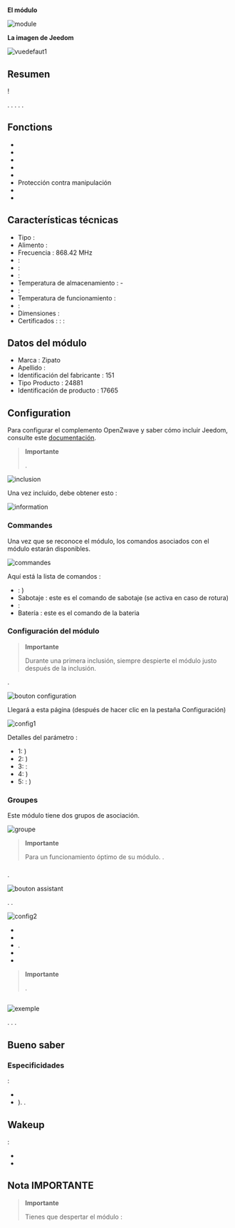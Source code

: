 # 

**El módulo**

![module](images/zipato.minikeypad/module.jpg)

**La imagen de Jeedom**

![vuedefaut1](images/zipato.minikeypad/vuedefaut1.jpg)

## Resumen

 !

. . . . .

## Fonctions

-   
-   
-   
-   
-   
-   Protección contra manipulación
-   
-   

## Características técnicas

-   Tipo : 
-   Alimento : 
-   Frecuencia : 868.42 MHz
-    : 
-    : 
-    : 
-   Temperatura de almacenamiento : -
-    : 
-   Temperatura de funcionamiento : 
-    : 
-   Dimensiones : 
-   Certificados :  :  : 

## Datos del módulo

-   Marca : Zipato
-   Apellido : 
-   Identificación del fabricante : 151
-   Tipo Producto : 24881
-   Identificación de producto : 17665

## Configuration

Para configurar el complemento OpenZwave y saber cómo incluir Jeedom, consulte este [documentación](https://doc.jeedom.com/es_ES/plugins/automation%20protocol/openzwave/).

> **Importante**
>
> .

![inclusion](images/zipato.minikeypad//inclusion.jpg)

Una vez incluido, debe obtener esto :

![information](images/zipato.minikeypad/information.jpg)

### Commandes

Una vez que se reconoce el módulo, los comandos asociados con el módulo estarán disponibles.

![commandes](images/zipato.minikeypad/commandes.jpg)

Aquí está la lista de comandos :

-    : )
-   Sabotaje : este es el comando de sabotaje (se activa en caso de rotura)
-    : 
-   Batería : este es el comando de la bateria

### Configuración del módulo

> **Importante**
>
> Durante una primera inclusión, siempre despierte el módulo justo después de la inclusión.

.

![bouton configuration](images/plugin/bouton_configuration.jpg)

Llegará a esta página (después de hacer clic en la pestaña Configuración)

![config1](images/zipato.minikeypad/config1.jpg)

Detalles del parámetro :

-   1: )
-   2: )
-   3:  : 
-   4: )
-   5:  : )

### Groupes

Este módulo tiene dos grupos de asociación.

![groupe](images/zipato.minikeypad/groupe.jpg)

> **Importante**
>
> Para un funcionamiento óptimo de su módulo. .

### 

.

![bouton assistant](images/plugin/bouton_assistant.jpg)

. .

![config2](images/zipato.minikeypad/config2.jpg)

-   
-   
-   .
-   
-   

> **Importante**
>
> .

## 

![exemple](images/zipato.minikeypad/exemple.jpg)

. . .

## Bueno saber

### Especificidades

 :

-   
-   ). .

## Wakeup

 :

-   
-   

## Nota IMPORTANTE

> **Importante**
>
> Tienes que despertar el módulo : 
